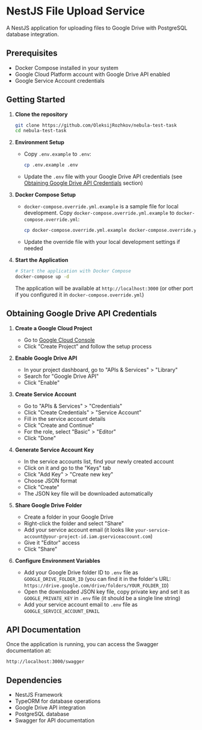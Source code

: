 # NestJS File Upload Service

A NestJS application for uploading files to Google Drive with PostgreSQL database integration.

## Prerequisites

- Docker Compose installed in your system
- Google Cloud Platform account with Google Drive API enabled
- Google Service Account credentials

## Getting Started

1. **Clone the repository**

   ```bash
   git clone https://github.com/OleksijRozhkov/nebula-test-task
   cd nebula-test-task
   ```

2. **Environment Setup**

   - Copy `.env.example` to `.env`:
     ```bash
     cp .env.example .env
     ```
   - Update the `.env` file with your Google Drive API credentials (see [Obtaining Google Drive API Credentials](#obtaining-google-drive-api-credentials) section)

3. **Docker Compose Setup**

   - `docker-compose.override.yml.example` is a sample file for local development. Copy `docker-compose.override.yml.example` to `docker-compose.override.yml`:
     ```bash
     cp docker-compose.override.yml.example docker-compose.override.yml
     ```
   - Update the override file with your local development settings if needed

4. **Start the Application**

   ```bash
   # Start the application with Docker Compose
   docker-compose up -d
   ```

   The application will be available at `http://localhost:3000` (or other port if you configured it in `docker-compose.override.yml`)

## Obtaining Google Drive API Credentials

1. **Create a Google Cloud Project**

   - Go to [Google Cloud Console](https://console.cloud.google.com/)
   - Click "Create Project" and follow the setup process

2. **Enable Google Drive API**

   - In your project dashboard, go to "APIs & Services" > "Library"
   - Search for "Google Drive API"
   - Click "Enable"

3. **Create Service Account**

   - Go to "APIs & Services" > "Credentials"
   - Click "Create Credentials" > "Service Account"
   - Fill in the service account details
   - Click "Create and Continue"
   - For the role, select "Basic" > "Editor"
   - Click "Done"

4. **Generate Service Account Key**

   - In the service accounts list, find your newly created account
   - Click on it and go to the "Keys" tab
   - Click "Add Key" > "Create new key"
   - Choose JSON format
   - Click "Create"
   - The JSON key file will be downloaded automatically

5. **Share Google Drive Folder**

   - Create a folder in your Google Drive
   - Right-click the folder and select "Share"
   - Add your service account email (it looks like `your-service-account@your-project-id.iam.gserviceaccount.com`)
   - Give it "Editor" access
   - Click "Share"

6. **Configure Environment Variables**
   - Add your Google Drive folder ID to `.env` file as `GOOGLE_DRIVE_FOLDER_ID` (you can find it in the folder's URL: `https://drive.google.com/drive/folders/YOUR_FOLDER_ID`)
   - Open the downloaded JSON key file, copy private key and set it as `GOOGLE_PRIVATE_KEY` in `.env` file (it should be a single line string)
   - Add your service account email to `.env` file as `GOOGLE_SERVICE_ACCOUNT_EMAIL`

## API Documentation

Once the application is running, you can access the Swagger documentation at:

```
http://localhost:3000/swagger
```

## Dependencies

- NestJS Framework
- TypeORM for database operations
- Google Drive API integration
- PostgreSQL database
- Swagger for API documentation
